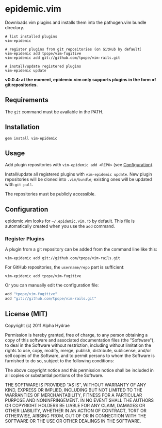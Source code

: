 # epidemic.vim

Downloads vim plugins and installs them into the pathogen.vim bundle directory.

    # list installed plugins
    vim-epidemic

    # register plugins from git repositories (on GitHub by default)
    vim-epidemic add tpope/vim-fugitive
    vim-epidemic add git://github.com/tpope/vim-rails.git

    # install/update registered plugins
    vim-epidemic update

**v0.0.4: at the moment, epidemic.vim only supports plugins in the form of git repositories.**

## Requirements

The `git` command must be available in the PATH.

## Installation

    gem install vim-epidemic

## Usage

Add plugin repositories with `vim-epidemic add <REPO>` (see <a href="#configuration">Configuration</a>).

Install/update all registered plugins with `vim-epidemic update`. New plugin repositories will be cloned into `.vim/bundle`; existing ones will be updated with `git pull`.

The repositories must be publicly accessible.

<a name="configuration"></a>
## Configuration

epidemic.vim looks for `~/.epidemic.vim.rb` by default. This file is automatically created when you use the `add` command.

### Register Plugins

A plugin from a git repository can be added from the command line like this:

    vim-epidemic add git://github.com/tpope/vim-rails.git

For GitHub repositories, the `username/repo` part is sufficient:

    vim-epidemic add tpope/vim-fugitive

Or you can manually edit the configuration file:

```ruby
add "tpope/vim-fugitive"
add "git://github.com/tpope/vim-rails.git"
```

## License (MIT)

Copyright (c) 2011 Alpha Hydrae

Permission is hereby granted, free of charge, to any person obtaining a copy of this software and associated documentation files (the "Software"), to deal in the Software without restriction, including without limitation the rights to use, copy, modify, merge, publish, distribute, sublicense, and/or sell copies of the Software, and to permit persons to whom the Software is furnished to do so, subject to the following conditions:

The above copyright notice and this permission notice shall be included in all copies or substantial portions of the Software.

THE SOFTWARE IS PROVIDED "AS IS", WITHOUT WARRANTY OF ANY KIND, EXPRESS OR IMPLIED, INCLUDING BUT NOT LIMITED TO THE WARRANTIES OF MERCHANTABILITY, FITNESS FOR A PARTICULAR PURPOSE AND NONINFRINGEMENT. IN NO EVENT SHALL THE AUTHORS OR COPYRIGHT HOLDERS BE LIABLE FOR ANY CLAIM, DAMAGES OR OTHER LIABILITY, WHETHER IN AN ACTION OF CONTRACT, TORT OR OTHERWISE, ARISING FROM, OUT OF OR IN CONNECTION WITH THE SOFTWARE OR THE USE OR OTHER DEALINGS IN THE SOFTWARE.
